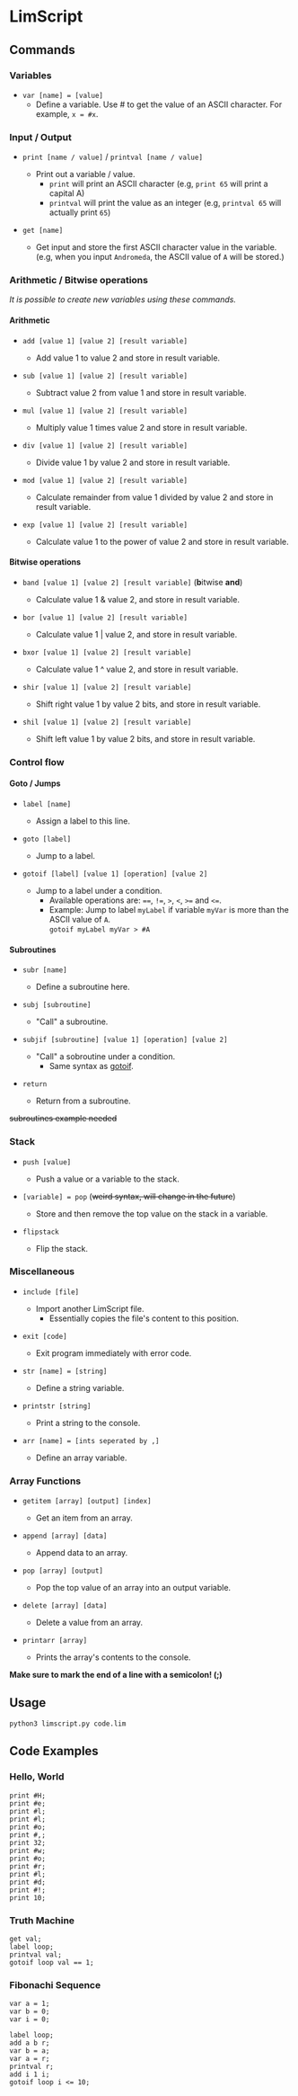 # LimScript

## Commands

### Variables

 - `var [name] = [value]`
   - Define a variable. Use # to get the value of an ASCII character. For example, `x = #x`.

### Input / Output

 - `print [name / value]` / `printval [name / value]`
   - Print out a variable / value.
     - `print` will print an ASCII character (e.g, `print 65` will print a capital A)
     - `printval` will print the value as an integer (e.g, `printval 65` will actually print `65`)

 - `get [name]`
   - Get input and store the first ASCII character value in the variable. (e.g, when you input `Andromeda`, the ASCII value of `A` will be stored.)

### Arithmetic / Bitwise operations
*It is possible to create new variables using these commands.*

#### Arithmetic

 - `add [value 1] [value 2] [result variable]`
   - Add value 1 to value 2 and store in result variable.

 - `sub [value 1] [value 2] [result variable]`
   - Subtract value 2 from value 1 and store in result variable.

 - `mul [value 1] [value 2] [result variable]`
   - Multiply value 1 times value 2 and store in result variable.

 - `div [value 1] [value 2] [result variable]`
   - Divide value 1 by value 2 and store in result variable.

 - `mod [value 1] [value 2] [result variable]`
   - Calculate remainder from value 1 divided by value 2 and store in result variable.

 - `exp [value 1] [value 2] [result variable]`
   - Calculate value 1 to the power of value 2 and store in result variable.

#### Bitwise operations

 - `band [value 1] [value 2] [result variable]` (**b**itwise **and**)
   - Calculate value 1 & value 2, and store in result variable.

 - `bor [value 1] [value 2] [result variable]`
   - Calculate value 1 | value 2, and store in result variable.

 - `bxor [value 1] [value 2] [result variable]`
   - Calculate value 1 ^ value 2, and store in result variable.

 - `shir [value 1] [value 2] [result variable]`
   - Shift right value 1 by value 2 bits, and store in result variable.

 - `shil [value 1] [value 2] [result variable]`
   - Shift left value 1 by value 2 bits, and store in result variable.

### Control flow

#### Goto / Jumps

 - `label [name]`
   - Assign a label to this line.

 - `goto [label]`
   - Jump to a label.

 - `gotoif [label] [value 1] [operation] [value 2]`
   - Jump to a label under a condition.
     - Available operations are: `==`, `!=`, `>`, `<`, `>=` and `<=`.
     - Example: Jump to label `myLabel` if variable `myVar` is more than the ASCII value of `A`.  
       `gotoif myLabel myVar > #A`

#### Subroutines

 - `subr [name]`
   - Define a subroutine here.

 - `subj [subroutine]`
   - "Call" a subroutine.

 - `subjif [subroutine] [value 1] [operation] [value 2]`
   - "Call" a sobroutine under a condition.
     - Same syntax as [gotoif](#goto--jumps).

 - `return`
   - Return from a subroutine.

~~subroutines example needed~~

### Stack

 - `push [value]`
   - Push a value or a variable to the stack.

 - `[variable] = pop` (~~weird syntax, will change in the future~~)
   - Store and then remove the top value on the stack in a variable.

 - `flipstack`
   - Flip the stack.

### Miscellaneous

 - `include [file]`
   - Import another LimScript file.
     - Essentially copies the file's content to this position.

 - `exit [code]`
   - Exit program immediately with error code.
  
 - `str [name] = [string]`
   - Define a string variable.
 
 - `printstr [string]`
   - Print a string to the console.
 
 - `arr [name] = [ints seperated by ,]`
   - Define an array variable.

### Array Functions

 - `getitem [array] [output] [index]`
   - Get an item from an array.

 - `append [array] [data]`
   - Append data to an array.
 
 - `pop [array] [output]`
   - Pop the top value of an array into an output variable.
 
 - `delete [array] [data]`
   - Delete a value from an array.
  
 - `printarr [array]`
   - Prints the array's contents to the console.

**Make sure to mark the end of a line with a semicolon! (;)**

## Usage

`python3 limscript.py code.lim`

## Code Examples

### Hello, World
```
print #H;
print #e;
print #l;
print #l;
print #o;
print #,;
print 32;
print #w;
print #o;
print #r;
print #l;
print #d;
print #!;
print 10;
```
### Truth Machine
```
get val;
label loop;
printval val;
gotoif loop val == 1;
```
### Fibonachi Sequence
```
var a = 1;
var b = 0;
var i = 0;

label loop;
add a b r;
var b = a;
var a = r;
printval r;
add i 1 i;
gotoif loop i <= 10;
```
